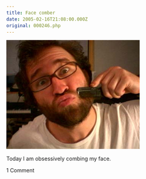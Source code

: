 ```yaml
---
title: Face comber
date: 2005-02-16T21:08:00.000Z
original: 000246.php
---
```


<p class="polaroid" style="--deg: -2deg"><img src="./face-comber.jpg" /></p>

Today I am obsessively combing my face.

<span class="commentheader">1 Comment</span>

<!--


<div class="commentdivider">
<span class="commentauthorbox">Posted by <a href="http://www.pascal.com/cgi-bin/mt/mt-comments.cgi?__mode=red&id=954">brooke</a></span>
<span class="commentdatebox">Thursday, February 17, 2005</span>
<span class="commenttimebox"> 1:32 PM</span>
</div>
<div class="commentbody">precisely.

so i’ve found your extensive Cookie Monster picture collection.

it is by far the funniest thing that i’ve ever seen.

and you are incredibly adorable.

yours truly,

brooke</div> -->
